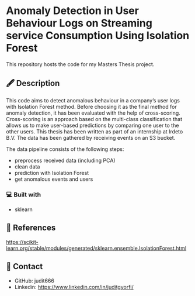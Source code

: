 # Anomaly Detection in User Behaviour Logs on Streaming service Consumption Using Isolation Forest
This repository hosts the code for my Masters Thesis project. 

## 🖋️ Description
This code aims to detect anomalous behaviour in a company’s user logs with Isolation Forest method. Before choosing it as the final method for anomaly detection, it has been evaluated with the help of cross-scoring. Cross-scoring is an approach based on the multi-class classification that allows us to make user-based predictions by comparing one user to the
other users. This thesis has been written as part of an internship at Irdeto B.V. The data has been gathered by receiving events on an S3 bucket.

The data pipeline consists of the following steps:

- preprocess received data (including PCA)
- clean data
- prediction with Isolation Forest
- get anomalous events and users

### 💻 Built with
- sklearn

## 📙 References
https://scikit-learn.org/stable/modules/generated/sklearn.ensemble.IsolationForest.html

## 👤 Contact
- GitHub: judit666
- Linkedin: https://www.linkedin.com/in/juditgyorfi/
